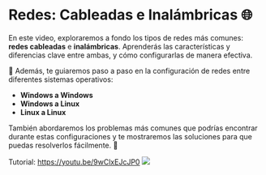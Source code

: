 # Redes: Cableadas e Inalámbricas 🌐
En este video, exploraremos a fondo los tipos de redes más comunes: **redes cableadas** e **inalámbricas**. Aprenderás las características y diferencias clave entre ambas, y cómo configurarlas de manera efectiva.

📡 Además, te guiaremos paso a paso en la configuración de redes entre diferentes sistemas operativos:

- **Windows a Windows**
- **Windows a Linux**
- **Linux a Linux**

También abordaremos los problemas más comunes que podrías encontrar durante estas configuraciones y te mostraremos las soluciones para que puedas resolverlos fácilmente. 🚀

Tutorial: https://youtu.be/9wClxEJcJP0
[![](https://markdown-videos.deta.dev/youtube/9wClxEJcJP0)](https://youtu.be/9wClxEJcJP0)
